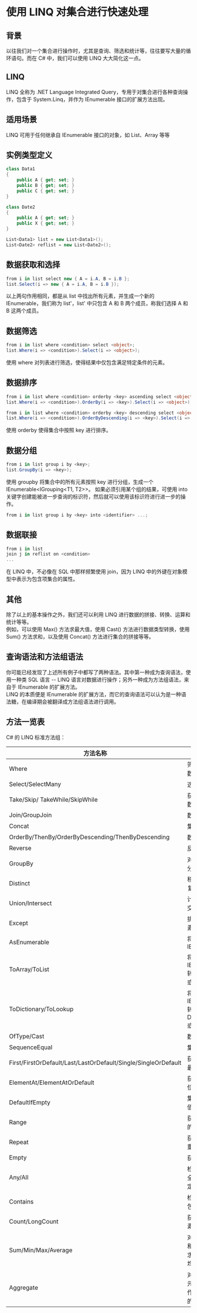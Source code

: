 # 使用 LINQ 对集合进行快速处理

## 背景
以往我们对一个集合进行操作时，尤其是查询、筛选和统计等，往往要写大量的循环语句。而在 C# 中，我们可以使用 LINQ 大大简化这一点。

## LINQ
LINQ 全称为 .NET Language Integrated Query，专用于对集合进行各种查询操作，包含于 System.Linq，并作为 IEnumerable 接口的扩展方法出现。

## 适用场景
LINQ 可用于任何继承自 IEnumerable 接口的对象，如 List、Array 等等

## 实例类型定义
```csharp
class Data1
{
    public A { get; set; }
    public B { get; set; }
    public C { get; set; }
}

class Date2
{
    public A { get; set; }
    public X { get; set; }
}

List<Data1> list = new List<Data1>();
List<Date2> reflist = new List<Date2>();
```

## 数据获取和选择
```csharp
from i in list select new { A = i.A, B = i.B };
list.Select(i => new { A = i.A, B = i.B });
```
以上两句作用相同，都是从 list 中找出所有元素，并生成一个新的 IEnumerable<T>，我们称为 list'，list' 中只包含 A 和 B 两个成员，称我们选择 A 和 B 这两个成员。

## 数据筛选
```csharp
from i in list where <condition> select <object>;
list.Where(i => <condition>).Select(i => <object>);
```
使用 where 对列表进行筛选，使得结果中仅包含满足特定条件的元素。

## 数据排序
```csharp
from i in list where <condition> orderby <key> ascending select <object>;
list.Where(i => <condition>).OrderBy(i => <key>).Select(i => <object>);

from i in list where <condition> orderby <key> descending select <object>;
list.Where(i => <condition>).OrderByDescending(i => <key>).Select(i => <object>);
```
使用 orderby 使得集合中按照 key 进行排序。

## 数据分组
```csharp
from i in list group i by <key>;
list.GroupBy(i => <key>);
```
使用 groupby 将集合中的所有元素按照 key 进行分组，生成一个 IEnumerable\<IGrouping\<T1, T2>>。
如果必须引用某个组的结果，可使用 into 关键字创建能被进一步查询的标识符，然后就可以使用该标识符进行进一步的操作。
```csharp
from i in list group i by <key> into <identifier> ...;
```

## 数据联接
```csharp
from i in list 
join j in reflist on <condition>
...
```
在 LINQ 中，不必像在 SQL 中那样频繁使用 join，因为 LINQ 中的外键在对象模型中表示为包含项集合的属性。

## 其他
除了以上的基本操作之外，我们还可以利用 LINQ 进行数据的拼接、转换、运算和统计等等。  
例如，可以使用 Max() 方法求最大值，使用 Cast<T>() 方法进行数据类型转换，使用 Sum() 方法求和，以及使用 Concat() 方法进行集合的拼接等等。

## 查询语法和方法组语法
你可能已经发现了上述所有例子中都写了两种语法。其中第一种成为查询语法，使用一种类 SQL 语言 -- LINQ 语言对数据进行操作；另外一种成为方法组语法，来自于 IEnumerable 的扩展方法。  
LINQ 的本质便是 IEnumerable 的扩展方法，而它的查询语法可以认为是一种语法糖，在编译期会被翻译成方法组语法进行调用。

## 方法一览表
C# 的 LINQ 标准方法组：

| 方法名称 | 方法说明 |
| ------- | ------- |
| Where | 筛选满足条件的数据 |
| Select/SelectMany | 选择数据 |
| Take/Skip/ TakeWhile/SkipWhile | 获取特定位置的数据 |
| Join/GroupJoin | 数据联接 |
| Concat | 集合之间的拼接 |
| OrderBy/ThenBy/OrderByDescending/ThenByDescending | 数据排序 |
| Reverse | 反转整个集合 |
| GroupBy | 对集合元素进行分组 |
| Distinct | 移除集合中的重复元素 |
| Union/Intersect | 计算集合的联合/交集 |
| Except | 排除集合中的元素 |
| AsEnumerable | 将集合转换为 IEnumerable\<T> |
| ToArray/ToList | 将 IEnumerable\<T> 转换为 Array\<T> 或 List\<T> |
| ToDictionary/ToLookup | 将 IEnumerable\<T> 转换为 Dictionary\<K,T> 或 Lookup\<K,T> |
| OfType/Cast | 数据类型转换 |
| SequenceEqual | 集合之间判等 |
| First/FirstOrDefault/Last/LastOrDefault/Single/SingleOrDefault | 获取集合的初始/最终/特定元素 |
| ElementAt/ElementAtOrDefault | 获取集合中特定位置的元素 |
| DefaultIfEmpty | 集合为空的默认值 |
| Range | 获取指定范围内的数据 |
| Repeat | 获取指定数量的重复数据 |
| Empty | 获取一个空集合 |
| Any/All | 检测集合中是否全部/存在满足指定条件的数据 |
| Contains | 检测集合中是否包含某数据 |
| Count/LongCount | 获取集合中的元素数量 |
| Sum/Min/Max/Average | 对集合进行求和、求最大值、求最小值和求平均值运算 |
| Aggregate | 对集合中的所有元素进行累加操作并返回累加后的结果 |